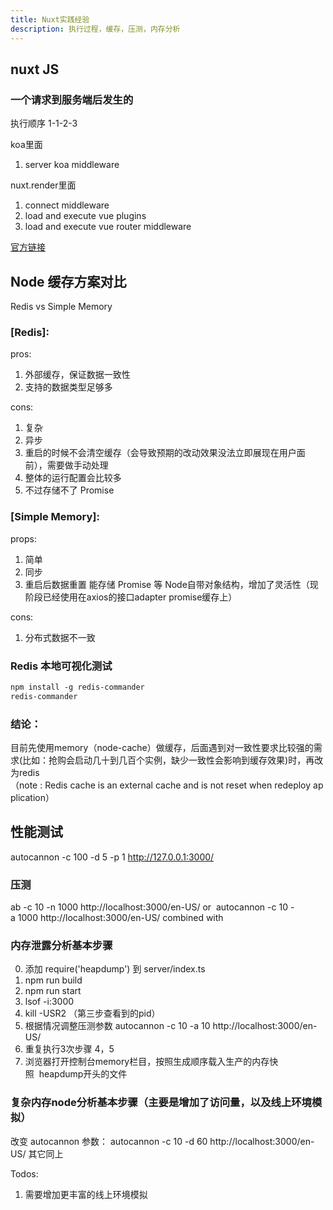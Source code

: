 ```yaml
---
title: Nuxt实践经验
description: 执行过程，缓存，压测，内存分析
---
```

## nuxt JS
### 一个请求到服务端后发生的
执行顺序 1-1-2-3

koa里面
1. server koa middleware

nuxt.render里面
1. connect middleware
2. load and execute vue plugins
3. load and execute vue router middleware

[官方链接](https://nuxtjs.org/guide#schema)

## Node 缓存方案对比
Redis vs Simple Memory

### [Redis]:

pros:
1. 外部缓存，保证数据一致性
2. 支持的数据类型足够多

cons:

1. 复杂
2. 异步
3. 重启的时候不会清空缓存（会导致预期的改动效果没法立即展现在用户面前），需要做手动处理
4. 整体的运行配置会比较多
5. 不过存储不了 Promise

### [Simple Memory]:

props:

1. 简单
2. 同步
3. 重启后数据重置
能存储 Promise 等 Node自带对象结构，增加了灵活性（现阶段已经使用在axios的接口adapter promise缓存上）

cons:

1. 分布式数据不一致

### Redis 本地可视化测试
```bash
npm install -g redis-commander
redis-commander
```
### 结论：
目前先使用memory（node-cache）做缓存，后面遇到对一致性要求比较强的需求(比如：抢购会启动几十到几百个实例，缺少一致性会影响到缓存效果)时，再改为redis（note : Redis cache is an external cache and is not reset when redeploy application）

## 性能测试
autocannon -c 100 -d 5 -p 1 http://127.0.0.1:3000/
### 压测
ab -c 10 -n 1000 http://localhost:3000/en-US/
or 
autocannon -c 10 -a 1000 http://localhost:3000/en-US/
combined with

### 内存泄露分析基本步骤

0. 添加 require('heapdump') 到 server/index.ts
1. npm run build
2. npm run start
3. lsof -i:3000
4. kill -USR2 <pid>（第三步查看到的pid）
5. 根据情况调整压测参数 autocannon -c 10 -a 10 http://localhost:3000/en-US/
6. 重复执行3次步骤 4，5
7. 浏览器打开控制台memory栏目，按照生成顺序载入生产的内存快照  heapdump开头的文件

### 复杂内存node分析基本步骤（主要是增加了访问量，以及线上环境模拟）

改变 autocannon 参数： autocannon -c 10 -d 60 http://localhost:3000/en-US/
其它同上

Todos:
1. 需要增加更丰富的线上环境模拟
